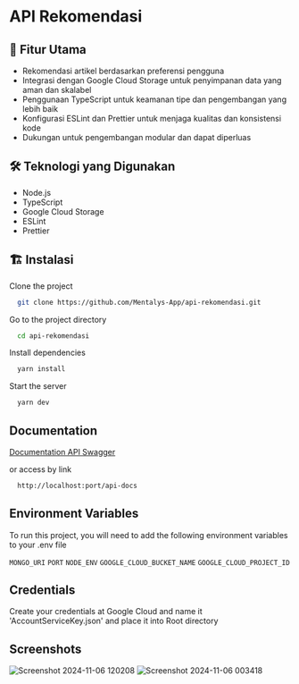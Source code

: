 # API Rekomendasi

## 🚀 Fitur Utama

- Rekomendasi artikel berdasarkan preferensi pengguna
- Integrasi dengan Google Cloud Storage untuk penyimpanan data yang aman dan skalabel
- Penggunaan TypeScript untuk keamanan tipe dan pengembangan yang lebih baik
- Konfigurasi ESLint dan Prettier untuk menjaga kualitas dan konsistensi kode
- Dukungan untuk pengembangan modular dan dapat diperluas

## 🛠️ Teknologi yang Digunakan

- Node.js
- TypeScript
- Google Cloud Storage
- ESLint
- Prettier

## 🏗️ Instalasi


Clone the project

```bash
  git clone https://github.com/Mentalys-App/api-rekomendasi.git
```

Go to the project directory

```bash
  cd api-rekomendasi
```

Install dependencies

```bash
  yarn install
```

Start the server

```bash
  yarn dev
```



## Documentation

[Documentation API Swagger](https://drive.google.com/file/d/1e2kJzaVn7IbT3BsWuUiCb-yoRY10f-TN/view?usp=sharing)

or access by link

```bash
  http://localhost:port/api-docs
```
## Environment Variables

To run this project, you will need to add the following environment variables to your .env file

`MONGO_URI`
`PORT`
`NODE_ENV`
`GOOGLE_CLOUD_BUCKET_NAME`
`GOOGLE_CLOUD_PROJECT_ID`


## Credentials

Create your credentials at Google Cloud and name it 'AccountServiceKey.json' and place it into Root directory

## Screenshots

![Screenshot 2024-11-06 120208](https://github.com/user-attachments/assets/5550a3a8-dffc-4e2d-8781-da880a1344d6)
![Screenshot 2024-11-06 003418](https://github.com/user-attachments/assets/f0c3bfd6-35ed-4ef0-a968-61bf59c8852a)

